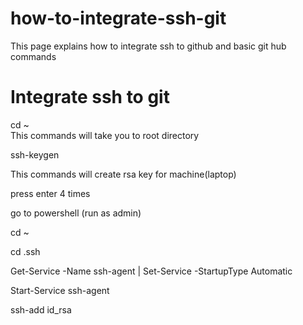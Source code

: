 # how-to-integrate-ssh-git
This page explains how to integrate ssh to github and basic git hub commands

# Integrate ssh to git
cd ~  
  This commands will take you to root directory  
  
ssh-keygen  

  This commands will create rsa key for machine(laptop)  
  
press enter 4 times  

go to powershell (run as admin)

cd ~  

cd .ssh  

 Get-Service -Name ssh-agent | Set-Service -StartupType Automatic  

  Start-Service ssh-agent  

  ssh-add id_rsa  

  
 
 










